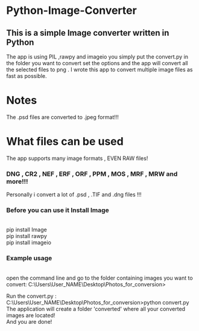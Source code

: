 # Python-Image-Converter


## This is a simple Image converter written in Python
The app is using PIL ,rawpy and imageio you simply put the convert.py in the folder you want to convert set the options 
and the app will convert all the selected files to png . I wrote this app to convert multiple image files
as fast as possible.
# Notes
The .psd files are converted to .jpeg format!!! </br>


# What files can be used
The app supports many image formats , EVEN RAW files! </br>
### DNG , CR2 , NEF , ERF , ORF , PPM , MOS , MRF , MRW and more!!!
Personally i convert a lot of .psd , .TIF and .dng files !!! </br>
### Before you can use it Install Image

</br> pip install Image 
</br> pip install rawpy
</br> pip install imageio 

### Example usage

</br> open the command line and go to the folder containing images you want to convert:
C:\Users\User_NAME\Desktop\Photos_for_conversion> </br>

Run the convert.py :  </br>
C:\Users\User_NAME\Desktop\Photos_for_conversion>python convert.py </br>
The application will create a folder 'converted' where all your converted images are located!
</br>
And you are done! 


